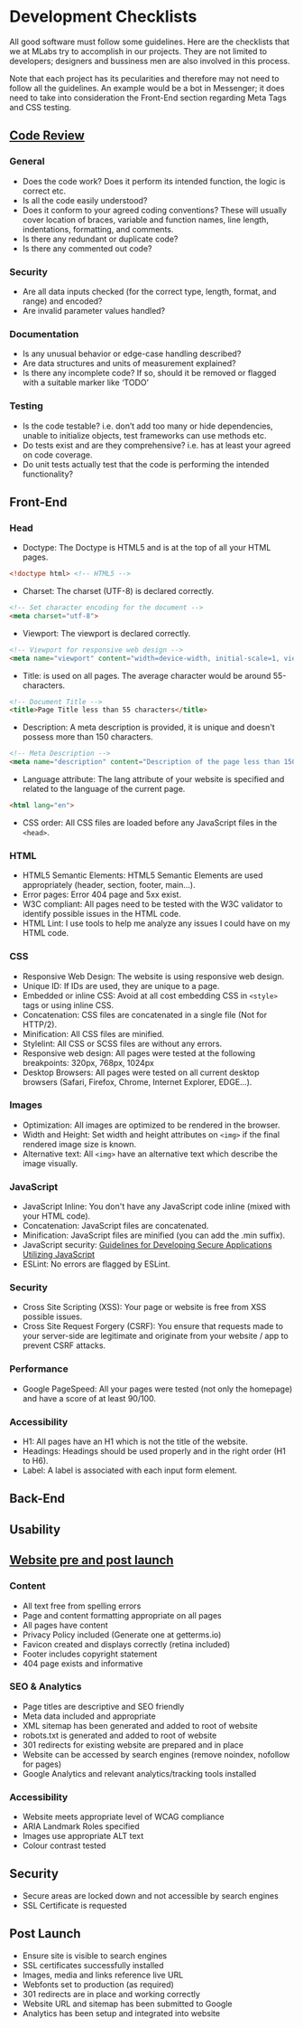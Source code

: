 # Development Checklists

All good software must follow some guidelines. Here are the checklists that we at MLabs try to accomplish in our projects. They are not limited to developers; designers and bussiness men are also involved in this process.

Note that each project has its pecularities and therefore may not need to follow all the guidelines. An example would be a bot in Messenger; it does need to take into consideration the Front-End section regarding Meta Tags and CSS testing.


## [Code Review](http://blog.fogcreek.com/increase-defect-detection-with-our-code-review-checklist-example/)

### General

* Does the code work? Does it perform its intended function, the logic is correct etc.
* Is all the code easily understood?
* Does it conform to your agreed coding conventions? These will usually cover location of braces, variable and function names, line length, indentations, formatting, and comments.
* Is there any redundant or duplicate code?
* Is there any commented out code?

### Security

* Are all data inputs checked (for the correct type, length, format, and range) and encoded?
* Are invalid parameter values handled?

### Documentation

* Is any unusual behavior or edge-case handling described?
* Are data structures and units of measurement explained?
* Is there any incomplete code? If so, should it be removed or flagged with a suitable marker like ‘TODO’

### Testing

* Is the code testable? i.e. don’t add too many or hide dependencies, unable to initialize objects, test frameworks can use methods etc.
* Do tests exist and are they comprehensive? i.e. has at least your agreed on code coverage.
* Do unit tests actually test that the code is performing the intended functionality?

## Front-End

### Head

* Doctype: The Doctype is HTML5 and is at the top of all your HTML pages.

```html
<!doctype html> <!-- HTML5 -->
```

* Charset:  The charset (UTF-8) is declared correctly.

```html
<!-- Set character encoding for the document -->
<meta charset="utf-8">
```

* Viewport: The viewport is declared correctly.

```html
<!-- Viewport for responsive web design -->
<meta name="viewport" content="width=device-width, initial-scale=1, viewport-fit=cover">
```

* Title: is used on all pages. The average character would be around 55-characters.

```html
<!-- Document Title -->
<title>Page Title less than 55 characters</title>
```

* Description: A meta description is provided, it is unique and doesn't possess more than 150 characters.

```html
<!-- Meta Description -->
<meta name="description" content="Description of the page less than 150 characters">
```

* Language attribute: The lang attribute of your website is specified and related to the language of the current page.

```html
<html lang="en">
```

* CSS order: All CSS files are loaded before any JavaScript files in the `<head>`.

### HTML

* HTML5 Semantic Elements: HTML5 Semantic Elements are used appropriately (header, section, footer, main...).
* Error pages: Error 404 page and 5xx exist.
* W3C compliant: All pages need to be tested with the W3C validator to identify possible issues in the HTML code.
* HTML Lint: I use tools to help me analyze any issues I could have on my HTML code.

### CSS

* Responsive Web Design: The website is using responsive web design.
* Unique ID: If IDs are used, they are unique to a page.
* Embedded or inline CSS: Avoid at all cost embedding CSS in `<style>` tags or using inline CSS.
* Concatenation: CSS files are concatenated in a single file (Not for HTTP/2).
* Minification: All CSS files are minified.
* Stylelint: All CSS or SCSS files are without any errors.
* Responsive web design: All pages were tested at the following breakpoints: 320px, 768px, 1024px
* Desktop Browsers: All pages were tested on all current desktop browsers (Safari, Firefox, Chrome, Internet Explorer, EDGE...).

### Images

* Optimization: All images are optimized to be rendered in the browser.
* Width and Height: Set width and height attributes on `<img>` if the final rendered image size is known.
* Alternative text: All `<img>` have an alternative text which describe the image visually.

### JavaScript

* JavaScript Inline: You don't have any JavaScript code inline (mixed with your HTML code).
* Concatenation: JavaScript files are concatenated.
* Minification: JavaScript files are minified (you can add the .min suffix).
* JavaScript security: [Guidelines for Developing Secure Applications Utilizing JavaScript](https://www.owasp.org/index.php/DOM_based_XSS_Prevention_Cheat_Sheet#Guidelines_for_Developing_Secure_Applications_Utilizing_JavaScript)
* ESLint: No errors are flagged by ESLint.

### Security

* Cross Site Scripting (XSS): Your page or website is free from XSS possible issues.
* Cross Site Request Forgery (CSRF): You ensure that requests made to your server-side are legitimate and originate from your website / app to prevent CSRF attacks.

### Performance

* Google PageSpeed: All your pages were tested (not only the homepage) and have a score of at least 90/100.

### Accessibility

* H1: All pages have an H1 which is not the title of the website.
* Headings: Headings should be used properly and in the right order (H1 to H6).
* Label: A label is associated with each input form element.


## Back-End

## Usability


## [Website pre and post launch](http://humaan.com/checklist/)

### Content

* All text free from spelling errors
* Page and content formatting appropriate on all pages
* All pages have content
* Privacy Policy included (Generate one at getterms.io)
* Favicon created and displays correctly (retina included)
* Footer includes copyright statement
* 404 page exists and informative

### SEO & Analytics

* Page titles are descriptive and SEO friendly
* Meta data included and appropriate
* XML sitemap has been generated and added to root of website
* robots.txt is generated and added to root of website
* 301 redirects for existing website are prepared and in place
* Website can be accessed by search engines (remove noindex, nofollow for pages)
* Google Analytics and relevant analytics/tracking tools installed

### Accessibility

* Website meets appropriate level of WCAG compliance
* ARIA Landmark Roles specified
* Images use appropriate ALT text
* Colour contrast tested

## Security

* Secure areas are locked down and not accessible by search engines
* SSL Certificate is requested

## Post Launch

* Ensure site is visible to search engines
* SSL certificates successfully installed
* Images, media and links reference live URL
* Webfonts set to production (as required)
* 301 redirects are in place and working correctly
* Website URL and sitemap has been submitted to Google
* Analytics has been setup and integrated into website
